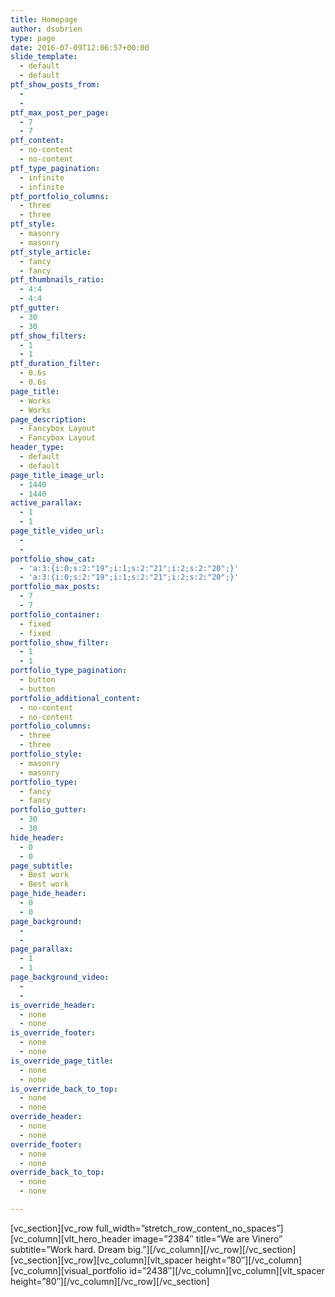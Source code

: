 ```yaml
---
title: Homepage
author: dsobrien
type: page
date: 2016-07-09T12:06:57+00:00
slide_template:
  - default
  - default
ptf_show_posts_from:
  - 
  - 
ptf_max_post_per_page:
  - 7
  - 7
ptf_content:
  - no-content
  - no-content
ptf_type_pagination:
  - infinite
  - infinite
ptf_portfolio_columns:
  - three
  - three
ptf_style:
  - masonry
  - masonry
ptf_style_article:
  - fancy
  - fancy
ptf_thumbnails_ratio:
  - 4:4
  - 4:4
ptf_gutter:
  - 30
  - 30
ptf_show_filters:
  - 1
  - 1
ptf_duration_filter:
  - 0.6s
  - 0.6s
page_title:
  - Works
  - Works
page_description:
  - Fancybox Layout
  - Fancybox Layout
header_type:
  - default
  - default
page_title_image_url:
  - 1440
  - 1440
active_parallax:
  - 1
  - 1
page_title_video_url:
  - 
  - 
portfolio_show_cat:
  - 'a:3:{i:0;s:2:"19";i:1;s:2:"21";i:2;s:2:"20";}'
  - 'a:3:{i:0;s:2:"19";i:1;s:2:"21";i:2;s:2:"20";}'
portfolio_max_posts:
  - 7
  - 7
portfolio_container:
  - fixed
  - fixed
portfolio_show_filter:
  - 1
  - 1
portfolio_type_pagination:
  - button
  - button
portfolio_additional_content:
  - no-content
  - no-content
portfolio_columns:
  - three
  - three
portfolio_style:
  - masonry
  - masonry
portfolio_type:
  - fancy
  - fancy
portfolio_gutter:
  - 30
  - 30
hide_header:
  - 0
  - 0
page_subtitle:
  - Best work
  - Best work
page_hide_header:
  - 0
  - 0
page_background:
  - 
  - 
page_parallax:
  - 1
  - 1
page_background_video:
  - 
  - 
is_override_header:
  - none
  - none
is_override_footer:
  - none
  - none
is_override_page_title:
  - none
  - none
is_override_back_to_top:
  - none
  - none
override_header:
  - none
  - none
override_footer:
  - none
  - none
override_back_to_top:
  - none
  - none

---
```

\[vc\_section\]\[vc\_row full\_width=&#8221;stretch\_row\_content\_no\_spaces&#8221;\]\[vc\_column\]\[vlt\_hero\_header image=&#8221;2384&#8243; title=&#8221;We are Vinero&#8221; subtitle=&#8221;Work hard. Dream big.&#8221;\]\[/vc\_column\]\[/vc\_row\]\[/vc\_section\]\[vc\_section\]\[vc\_row\]\[vc\_column\]\[vlt\_spacer height=&#8221;80&#8243;\]\[/vc\_column\]\[vc\_column\]\[visual\_portfolio id=&#8221;2438&#8243;\]\[/vc\_column\]\[vc\_column\]\[vlt\_spacer height=&#8221;80&#8243;\]\[/vc\_column\]\[/vc\_row\]\[/vc\_section\]
